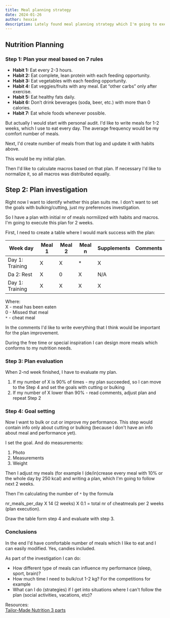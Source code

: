 ```yaml
---
title: Meal planning strategy
date: 2024-01-26
author: hexxie
description: Lately found meal planning strategy which I'm going to execute
---
```


## Nutrition Planning 

### Step 1: Plan your meal based on 7 rules

- **Habit 1:** Eat every 2-3 hours.
- **Habit 2:** Eat complete, lean protein with each feeding opportunity.
- **Habit 3:** Eat vegetables with each feeding opportunity.
- **Habit 4:** Eat veggies/fruits with any meal. Eat “other carbs” only after exercise.
- **Habit 5:** Eat healthy fats daily.
- **Habit 6:** Don’t drink beverages (soda, beer, etc.) with more than 0 calories.
- **Habit 7:** Eat whole foods whenever possible.

But actually I would start with personal audit. I'd like to write meals for 1-2 weeks, which I use to eat every day. The average frequency would be my comfort number of meals.

Next, I'd create number of meals from that log and update it with habits above. 

This would be my initial plan.

Then I'd like to calculate macros based on that plan. If necessary I'd like to normalize it, so all macros was distributed equally. 

## Step 2: Plan investigation

Right now I want to identify whether this plan suits me. I don't want to set the goals with bulking/cutting, just my preferences investigation.

So I have a plan with initial nr of meals normilized with habits and macros. I'm going to execute this plan for 2 weeks.

First, I need to create a table where I would mark success with the plan:

| Week day | Meal 1 | Meal 2 | Meal n | Supplements | Comments |
| ---- | ---- | ---- | ---- | ---- | ---- |
| Day 1: Training | X | X | * | X |  |
| Da 2: Rest | X | 0 | X | N/A |  |
| Day 1: Training | X | X | X | X |  |


Where:  
X - meal has been eaten  
0 - Missed that meal  
`*` - cheat meal  

In the comments I'd like to write everything that I think would be important for the plan improvement.

During the free time or special inspiration I can design more meals which conforms to my nutrition needs. 
### Step 3: Plan evaluation

When 2-nd week finished, I have to evaluate my plan. 

1. If my number of X is 90% of times - my plan succeeded, so I can move to the Step 4 and set the goals with cutting or bulking
2. If my number of X lower than 90% - read comments, adjust plan and repeat Step 2

### Step 4: Goal setting

Now I want to bulk or cut or improve my performance. 
This step would contain info only about cutting or bulking (because I don't have an info about meal and performance yet).

I set the goal. And do measurements:

1. Photo
2. Measurements
3. Weight

Then I adjust my meals (for example I (de/in)crease every meal with 10% or the whole day by 250 kcal) and writing a plan, which I'm going to follow next 2 weeks.

Then I'm calculating the number of `*` by the formula 

nr_meals_per_day X 14 (2 weeks) X 0.1 = total nr of cheatmeals per 2 weeks (plan execution).

Draw the table form step 4 and evaluate with step 3.


### Conclusions

In the end I'd have comfortable number of meals which I like to eat and I can easily modified. Yes, candies included. 

As part of the investigation I can do: 
- How different type of meals can influence my performance (sleep, sport, brain)?
- How much time I need to bulk/cut 1-2 kg? For the competitions for example
- What can I do (strategies) if I get into situations where I can't follow the plan (social activities, vacations, etc)?


Resources:  
[Tailor-Made Nutrition 3 parts](https://www.t-nation.com/diet-fat-loss/tailor-made-nutrition-part-3/)